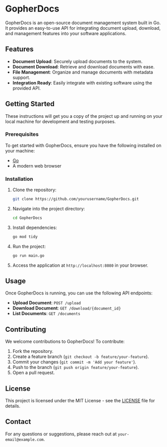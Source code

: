 # GopherDocs

GopherDocs is an open-source document management system built in Go. It provides an easy-to-use API for integrating document upload, download, and management features into your software applications.

## Features

- **Document Upload**: Securely upload documents to the system.
- **Document Download**: Retrieve and download documents with ease.
- **File Management**: Organize and manage documents with metadata support.
- **Integration Ready**: Easily integrate with existing software using the provided API.

## Getting Started

These instructions will get you a copy of the project up and running on your local machine for development and testing purposes.

### Prerequisites

To get started with GopherDocs, ensure you have the following installed on your machine:

- [Go](https://golang.org/doc/install)
- A modern web browser

### Installation

1. Clone the repository:

   ```bash
   git clone https://github.com/yourusername/GopherDocs.git
   ```

2. Navigate into the project directory:

   ```bash
   cd GopherDocs
   ```

3. Install dependencies:

   ```bash
   go mod tidy
   ```

4. Run the project:

   ```bash
   go run main.go
   ```

5. Access the application at `http://localhost:8080` in your browser.

## Usage

Once GopherDocs is running, you can use the following API endpoints:

- **Upload Document**: `POST /upload`
- **Download Document**: `GET /download/{document_id}`
- **List Documents**: `GET /documents`

## Contributing

We welcome contributions to GopherDocs! To contribute:

1. Fork the repository.
2. Create a feature branch (`git checkout -b feature/your-feature`).
3. Commit your changes (`git commit -m 'Add your feature'`).
4. Push to the branch (`git push origin feature/your-feature`).
5. Open a pull request.

## License

This project is licensed under the MIT License - see the [LICENSE](LICENSE) file for details.

## Contact

For any questions or suggestions, please reach out at `your-email@example.com`.

